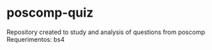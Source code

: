 # poscomp-quiz

Repository created to study and analysis of questions from poscomp
Requerimentos: bs4
